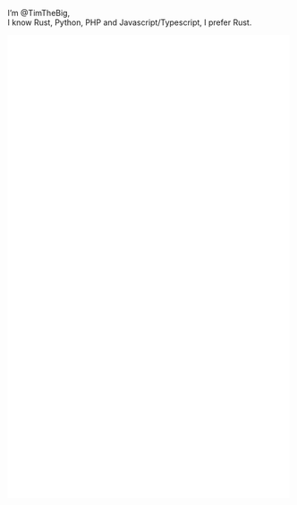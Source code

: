 I’m @TimTheBig,\
I know Rust, Python, PHP and Javascript/Typescript, I prefer Rust.

<!---
[![Top Langs](https://github-readme-stats.vercel.app/api/top-langs/?username=TimTheBig&count_private=true&show_icons=true&langs_count=8&layout=compact&theme=tokyonight)](https://github.com/anuraghazra/github-readme-stats)
--->

<picture>
  <img src="/github-metrics.svg" alt="Metrics">
</picture>

<!---
TimTheBig/TimTheBig is a ✨ special ✨ repository because its `README.md` (this file) appears on your GitHub profile.
You can click the Preview link to take a look at your changes.
--->
